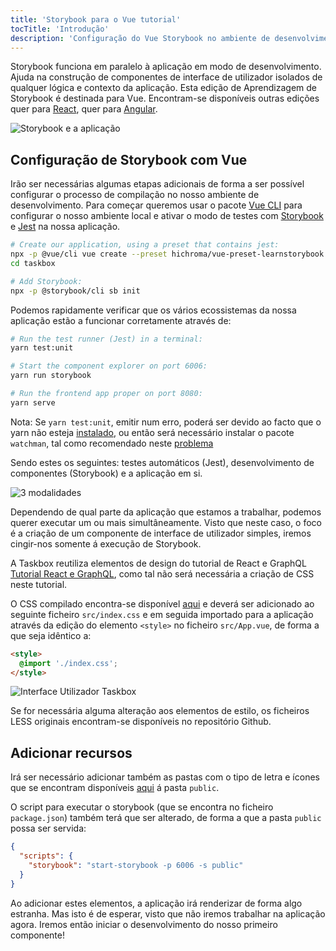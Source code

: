 ```yaml
---
title: 'Storybook para o Vue tutorial'
tocTitle: 'Introdução'
description: 'Configuração do Vue Storybook no ambiente de desenvolvimento'
---
```


Storybook funciona em paralelo à aplicação em modo de desenvolvimento.
Ajuda na construção de componentes de interface de utilizador isolados de qualquer lógica e contexto da aplicação.
Esta edição de Aprendizagem de Storybook é destinada para Vue.
Encontram-se disponíveis outras edições quer para [React](/react/pt/get-started), quer para [Angular](/angular/pt/get-started).

![Storybook e a aplicação](/intro-to-storybook/storybook-relationship.jpg)

## Configuração de Storybook com Vue

Irão ser necessárias algumas etapas adicionais de forma a ser possível configurar o processo de compilação no nosso ambiente de desenvolvimento.
Para começar queremos usar o pacote [Vue CLI](https://cli.vuejs.org) para configurar o nosso ambiente local e ativar o modo de testes com [Storybook](https://storybook.js.org/) e
[Jest](https://facebook.github.io/jest/) na nossa aplicação.

```bash
# Create our application, using a preset that contains jest:
npx -p @vue/cli vue create --preset hichroma/vue-preset-learnstorybook taskbox
cd taskbox

# Add Storybook:
npx -p @storybook/cli sb init
```

Podemos rapidamente verificar que os vários ecossistemas da nossa aplicação estão a funcionar corretamente através de:

```bash
# Run the test runner (Jest) in a terminal:
yarn test:unit

# Start the component explorer on port 6006:
yarn run storybook

# Run the frontend app proper on port 8080:
yarn serve
```

<div class="aside">
  Nota: Se <code>yarn test:unit</code>, emitir num erro, poderá ser devido ao facto que o yarn não esteja <a href="https://yarnpkg.com/lang/en/docs/install/">instalado</a>, ou então será necessário instalar o pacote <code>watchman</code>, tal como recomendado neste <a href="https://github.com/facebook/create-react-app/issues/871#issuecomment-252297884">problema</a>
</div>

Sendo estes os seguintes: testes automáticos (Jest), desenvolvimento de componentes (Storybook) e a aplicação em si.

![3 modalidades](/intro-to-storybook/app-three-modalities.png)

Dependendo de qual parte da aplicação que estamos a trabalhar, podemos querer executar um ou mais simultâneamente.
Visto que neste caso, o foco é a criação de um componente de interface de utilizador simples, iremos cingir-nos somente á execução de Storybook.

A Taskbox reutiliza elementos de design do tutorial de React e GraphQL
[Tutorial React e GraphQL](https://blog.hichroma.com/graphql-react-tutorial-part-1-6-d0691af25858), como tal não será necessária a criação de CSS neste tutorial.

O CSS compilado encontra-se disponível [aqui](https://github.com/chromaui/learnstorybook-code/blob/master/src/index.css) e deverá ser adicionado ao seguinte ficheiro `src/index.css` e em seguida importado para a aplicação através da edição do elemento `<style>` no ficheiro `src/App.vue`, de forma a que seja idêntico a:

```html
<style>
  @import './index.css';
</style>
```

![Interface Utilizador Taskbox](/intro-to-storybook/ss-browserchrome-taskbox-learnstorybook.png)

<div class="aside">
  Se for necessária alguma alteração aos elementos de estilo, os ficheiros LESS originais encontram-se disponíveis no repositório Github.
</div>

## Adicionar recursos

Irá ser necessário adicionar também as pastas com o tipo de letra e ícones que se encontram disponíveis [aqui](https://github.com/chromaui/learnstorybook-code/tree/master/public) á pasta `public`.

O script para executar o storybook (que se encontra no ficheiro `package.json`) também terá que ser alterado, de forma a que a pasta `public` possa ser servida:

```json
{
  "scripts": {
    "storybook": "start-storybook -p 6006 -s public"
  }
}
```

Ao adicionar estes elementos, a aplicação irá renderizar de forma algo estranha.
Mas isto é de esperar, visto que não iremos trabalhar na aplicação agora.
Iremos então iniciar o desenvolvimento do nosso primeiro componente!
